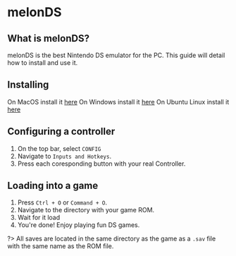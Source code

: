 # melonDS 

## What is melonDS?

melonDS is the best Nintendo DS emulator for the PC. This guide will detail how to install and use it.

## Installing

On MacOS install it [here](https://melonds.kuribo64.net/downloads/melonDS_0.9.5_mac_UB2.dmg)
On Windows install it [here](https://melonds.kuribo64.net/downloads/melonDS_0.9.5_win_x64.zip)
On Ubuntu Linux install it [here](https://melonds.kuribo64.net/downloads/melonDS_0.9.5_linux_x64.zip)

## Configuring a controller

1. On the top bar, select `CONFIG`
2. Navigate to `Inputs and Hotkeys`.
3. Press each coresponding button with your real Controller.

## Loading into a game

1. Press `Ctrl + O` or `Command + O`.
2. Navigate to the directory with your game ROM.
3. Wait for it load
4. You're done! Enjoy playing fun DS games.

?> All saves are located in the same directory as the game as a `.sav` file with the same name as the ROM file.